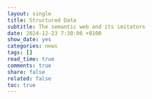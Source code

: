 ```yaml
---
layout: single
title: Structured Data
subtitle: The semantic web and its imitators
date: 2024-12-23 7:30:06 +0100
show_date: yes
categories: news
tags: []
read_time: true
comments: true
share: false
related: false
toc: true
---
```

